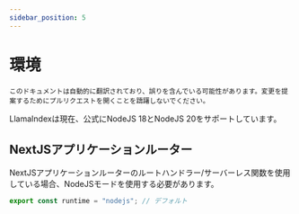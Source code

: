 ```yaml
---
sidebar_position: 5
---
```


# 環境

`このドキュメントは自動的に翻訳されており、誤りを含んでいる可能性があります。変更を提案するためにプルリクエストを開くことを躊躇しないでください。`

LlamaIndexは現在、公式にNodeJS 18とNodeJS 20をサポートしています。

## NextJSアプリケーションルーター

NextJSアプリケーションルーターのルートハンドラー/サーバーレス関数を使用している場合、NodeJSモードを使用する必要があります。

```js
export const runtime = "nodejs"; // デフォルト
```

